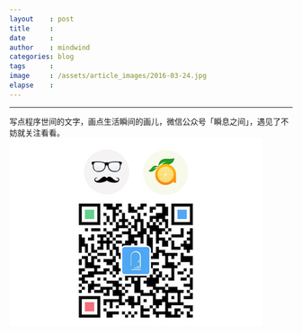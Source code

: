 ```yaml
---
layout    : post
title     :
date      :
author    : mindwind
categories: blog
tags      :
image     : /assets/article_images/2016-03-24.jpg
elapse    :
---
```































---
写点程序世间的文字，画点生活瞬间的画儿，微信公众号「瞬息之间」，遇见了不妨就关注看看。
![](/assets/images/qrcode_wechat_avatar.jpg)
